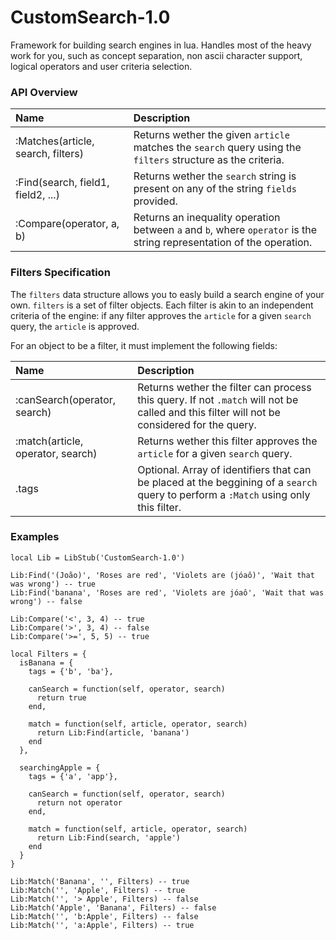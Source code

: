 # CustomSearch-1.0
Framework for building search engines in lua. Handles most of the heavy work for you, such as concept separation,
non ascii character support, logical operators and user criteria selection.

### API Overview
|Name|Description|
|:--|:--|
| :Matches(article, search, filters) | Returns wether the given `article` matches the `search` query using the `filters` structure as the criteria. |
| :Find(search, field1, field2, ...) | Returns wether the `search` string is present on any of the string `fields` provided.  |
| :Compare(operator, a, b) | Returns an inequality operation between `a` and `b`, where `operator` is the string representation of the operation. |

### Filters Specification
The `filters` data structure allows you to easly build a search engine of your own.
`filters` is a set of filter objects. Each filter is akin to an independent criteria of the engine: 
if any filter approves the `article` for a given `search` query, the `article` is approved.

For an object to be a filter, it must implement the following fields:

|Name|Description|
|:--|:--|
| :canSearch(operator, search) | Returns wether the filter can process this query. If not `.match` will not be called and this filter will not be considered for the query.  |
| :match(article, operator, search) | Returns wether this filter approves the `article` for a given `search` query. |
| .tags | Optional. Array of identifiers that can be placed at the beggining of a `search` query to perform a `:Match` using only this filter. |

### Examples
    local Lib = LibStub('CustomSearch-1.0')
    
    Lib:Find('(João)', 'Roses are red', 'Violets are (jóaô)', 'Wait that was wrong') -- true
    Lib:Find('banana', 'Roses are red', 'Violets are jóaô', 'Wait that was wrong') -- false
    
    Lib:Compare('<', 3, 4) -- true
    Lib:Compare('>', 3, 4) -- false
    Lib:Compare('>=', 5, 5) -- true
    
    local Filters = {
      isBanana = {
        tags = {'b', 'ba'},
        
        canSearch = function(self, operator, search)
          return true
        end,
        
        match = function(self, article, operator, search)
          return Lib:Find(article, 'banana')
        end
      },
      
      searchingApple = {
        tags = {'a', 'app'},
        
        canSearch = function(self, operator, search)
          return not operator
        end,
        
        match = function(self, article, operator, search)
          return Lib:Find(search, 'apple')
        end
      }
    }
    
    Lib:Match('Banana', '', Filters) -- true
    Lib:Match('', 'Apple', Filters) -- true
    Lib:Match('', '> Apple', Filters) -- false
    Lib:Match('Apple', 'Banana', Filters) -- false
    Lib:Match('', 'b:Apple', Filters) -- false
    Lib:Match('', 'a:Apple', Filters) -- true
    

